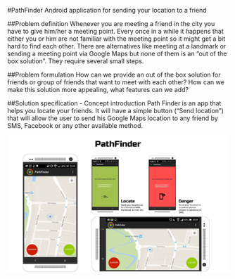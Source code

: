 #PathFinder
Android application for sending your location to a friend 

##Problem definition
  Whenever you are meeting a friend in the city you have to give him/her a meeting point. Every once in a while it happens that either you or him are not familiar with the meeting point so it might get a bit hard to find each other. There are alternatives like meeting at a landmark or sending a meeting point via Google Maps but none of them is an “out of the box solution”. They require several small steps.
  
##Problem formulation
  How can we provide an out of the box solution for friends or group of friends that want to meet with each other?
  How can we make this solution more appealing, what features can we add?

##Solution specification - Concept introduction
  Path Finder is an app that helps you locate your friends. It will have a simple button (“Send location”) that will allow the user to send his Google Maps location to any friend by SMS, Facebook or any other available method.
  
![alt tag](https://raw.githubusercontent.com/xenopol/PathFinder/master/app/src/main/res/img/body.png)
